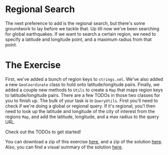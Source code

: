 # Regional Search

The next preference to add is the regional search, but there's some groundwork to lay before we tackle that. Up till now we've been searching for global earthquakes. If we want to search a certain region, we need to specify a latitude and longitude point, and a maximum radius from that point.

# The Exercise

First, we've added a bunch of region keys to `strings.xml`. We've also added a new `GeoCoordinate` class to hold onto latitude/longitude pairs. Finally, we added a couple new methods to `Utils` to create a `Map` that maps region keys to latitude/longitude pairs. There are a few TODOs in those two classes for you to finish up. The bulk of your task is in `QueryUtils`. First you'll need to check if we're doing a global or regional query. If it's regional, you'l then need to look up the latitude and longitude of the city of interest from the regions `Map`, and add the latitude, longitude, and a max radius to the query URL.
 
Check out the TODOs to get started!


You can download a zip of this exercise [here](https://github.com/udacity/ud843-QuakeReport/archive/4.05-Exercise-RegionalSearch.zip), and a zip of the solution [here](https://github.com/udacity/ud843-QuakeReport/archive/4.05-Solution-RegionalSearch.zip). Also, you can find a visual summary of the solution [here](https://github.com/udacity/ud843-QuakeReport/compare/4.05-Exercise-RegionalSearch...4.05-Solution-RegionalSearch).

